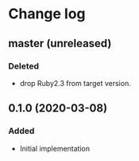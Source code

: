 # Change log

## master (unreleased)
### Deleted
- drop Ruby2.3 from target version.

## 0.1.0 (2020-03-08)
### Added
- Initial implementation
